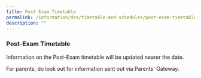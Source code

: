 ```yaml
---
title: Post Exam Timetable
permalink: /information/dsa/timetable-and-schedules/post-exam-timetable/
description: ""
---
```

### **Post-Exam Timetable**
Information on the Post-Exam timetable will be updated nearer the date.  
  
For parents, do look out for information sent out via Parents' Gateway.